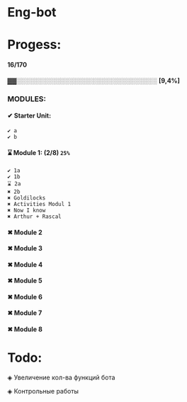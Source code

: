 # Eng-bot
# Progess:
#### 16/170  
▓▓░░░░░░░░░░░░░░░░░░░░░░░░░░░░░░░░  **[9,4%]**

### MODULES:
#### ✔ Starter Unit:
```
✔ a
✔ b
```
#### ⌛ Module 1: (2/8) `25%`
```
✔ 1a
✔ 1b
⌛ 2a
✖ 2b
✖ Goldilocks
✖ Activities Modul 1
✖ Now I know
✖ Arthur + Rascal
```

#### ✖ Module 2
#### ✖ Module 3
#### ✖ Module 4
#### ✖ Module 5
#### ✖ Module 6
#### ✖ Module 7
#### ✖ Module 8

# Todo:
◈ Увеличение кол-ва функций бота

◈ Контрольные работы
